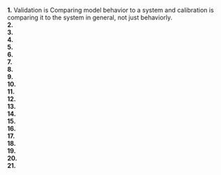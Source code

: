 **1.**  Validation is Comparing model behavior to a system and calibration is comparing it to the system in general, not just behaviorly.  
**2.**  
**3.**  
**4.**  
**5.**  
**6.**  
**7.**  
**8.**  
**9.**  
**10.**  
**11.**  
**12.**  
**13.**  
**14.**  
**15.**  
**16.**  
**17.**  
**18.**  
**19.**  
**20.**  
**21.**  
